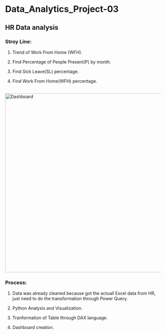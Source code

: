 # Data_Analytics_Project-03
## HR Data analysis

### **Stroy Line:** 

1. Trend of Work From Home (WFH).

2. Find Percentage of People Present(P) by month.

3. Find Sick Leave(SL) percentage.

4. Find Work From Home(WFH) percentage.
</br>
<img width="578" alt="Dashboard" src="https://user-images.githubusercontent.com/104248739/189993441-0294939a-5346-48f3-ad38-f80a0f594f56.png">


### **Process:**

1. Data was already cleaned because got the actuall Excel data from HR, just need to do the transformation through Power Query.

2. Python Analysis and Visualization.

3. Tranformation of Table through DAX language.

4. Dashboard creation.
